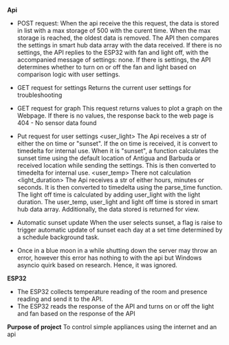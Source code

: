 **Api**
- POST request:
  When the api receive the this request, the data is stored in list with a max storage of 500 with the curent time. When the max storage is reached, the oldest data is removed.
  The API then compares the settings in smart hub data array with the data received. If there is no settings, the API replies to the ESP32 with fan and light off, with the accompanied message of settings: none. If there is settings, the API determines whether to turn on or off the fan and light based on comparison logic with user settings.

- GET request for settings
  Returns the current user settings for troubleshooting

- GET request for graph
  This request returns values to plot a graph on the Webpage. If there is no values, the response back to the web page is 404 - No sensor data found

- Put request for user settings
  <user_light> The Api receives a str of either the on time or "sunset". If the on time is received, it is convert to timedelta for internal use. When it is "sunset", a function calculates the sunset time using the default location of Antigua and Barbuda or received location while sending the settings. This is then converted to timedelta for internal use.
  <user_temp> There not calculation
  <light_duration> The Api receives a str of either hours, minutes or seconds. It is then converted to timedelta using the parse_time function. The light off time is calculated by adding user_light with the light duration. The user_temp, user_light and light off time is stored in smart hub data array. Additionally, the data stored is returned for view.

- Automatic sunset update
  When the user selects sunset, a flag is raise to trigger automatic update of sunset each day at a set time determined by a schedule background task.
- Once in a blue moon in a while shutting down the server may throw an error, however this error has nothing to with the api but Windows asyncio quirk based on research. Hence, it was ignored.

**ESP32**
- The ESP32 collects temperature reading of the room and presence reading and send it to the API.
- The ESP32 reads the response of the API and turns on or off the light and fan based on the response of the API

**Purpose of project**
To control simple appliances using the internet and an api